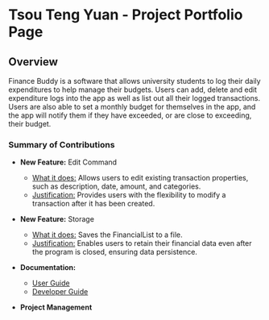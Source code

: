 # Tsou Teng Yuan - Project Portfolio Page

## Overview

Finance Buddy is a software that allows university students to log their daily expenditures to help manage their
budgets. Users can add, delete and edit expenditure logs into the app as well as list out all their logged 
transactions. Users are also able to set a monthly budget for themselves in the app, and the app will notify them if
they have exceeded, or are close to exceeding, their budget.

### Summary of Contributions

- **New Feature:** Edit Command
  - <ins>What it does:</ins> 
  Allows users to edit existing transaction properties, such as description, date, amount, and categories.
  - <ins>Justification:</ins> 
  Provides users with the flexibility to modify a transaction after it has been created.

- **New Feature:** Storage
  - <ins>What it does:</ins> 
  Saves the FinancialList to a file.
  - <ins>Justification:</ins> 
  Enables users to retain their financial data even after the program is closed, ensuring data persistence.

- **Documentation:**
  - <ins>User Guide</ins> 
  - <ins>Developer Guide</ins> 

- **Project Management**